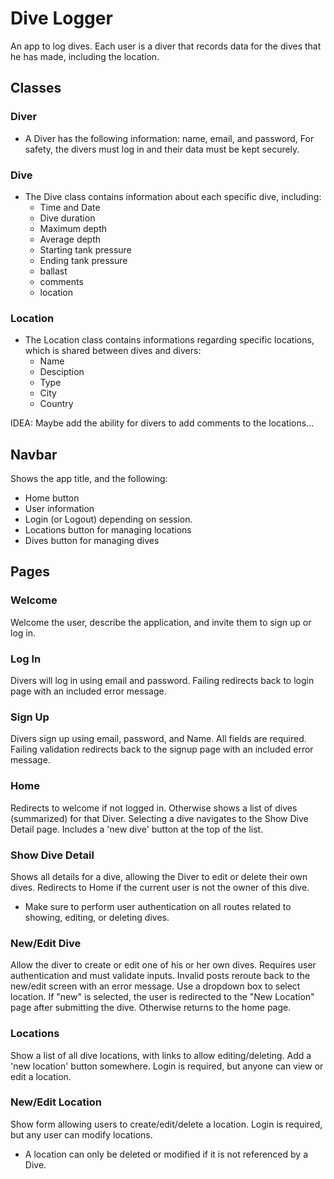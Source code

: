 # Dive Logger
An app to log dives.  Each user is a diver that records data for the dives that he has made, including the location.

## Classes
### Diver
* A Diver has the following information: name, email, and password,  For safety, the divers must log in and their data must be kept securely.

### Dive
* The Dive class contains information about each specific dive, including:
  * Time and Date
  * Dive duration
  * Maximum depth
  * Average depth
  * Starting tank pressure
  * Ending tank pressure
  * ballast
  * comments
  * location

### Location
* The Location class contains informations regarding specific locations, which is shared between dives and divers:
  * Name
  * Desciption
  * Type
  * City
  * Country

IDEA: Maybe add the ability for divers to add comments to the locations...

## Navbar
Shows the app title, and the following:
* Home button
* User information
* Login (or Logout) depending on session.
* Locations button for managing locations
* Dives button for managing dives

## Pages
### Welcome
Welcome the user, describe the application, and invite them to sign up or log in.

### Log In
Divers will log in using email and password.  Failing redirects back to login page with an included error message.

### Sign Up
Divers sign up using email, password, and Name.  All fields are required.  Failing validation redirects back to the signup page with an included error message.

### Home
Redirects to welcome if not logged in.  Otherwise shows a list of dives (summarized) for that Diver.  Selecting a dive navigates to the Show Dive Detail page.  Includes a 'new dive' button at the top of the list.

### Show Dive Detail
Shows all details for a dive, allowing the Diver to edit or delete their own dives.  Redirects to Home if the current user is not the owner of this dive.
* Make sure to perform user authentication on all routes related to showing, editing, or deleting dives.

### New/Edit Dive
Allow the diver to create or edit one of his or her own dives.  Requires user authentication and must validate inputs.  Invalid posts reroute back to the new/edit screen with an error message.  Use a dropdown box to select location.  If "new" is selected, the user is redirected to the "New Location" page after submitting the dive.  Otherwise returns to the home page.

### Locations
Show a list of all dive locations, with links to allow editing/deleting.  Add a 'new location' button somewhere.  Login is required, but anyone can view or edit a location.

### New/Edit Location
Show form allowing users to create/edit/delete a location.  Login is required, but any user can modify locations.
* A location can only be deleted or modified if it is not referenced by a Dive.
